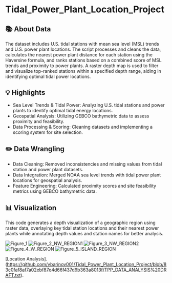 # Tidal_Power_Plant_Location_Project

## 📚 About Data

The dataset includes U.S. tidal stations with mean sea level (MSL) trends and U.S. power plant locations. The script processes and cleans the data, calculates the nearest power plant distance for each station using the Haversine formula, and ranks stations based on a combined score of MSL trends and proximity to power plants. A raster depth map is used to filter and visualize top-ranked stations within a specified depth range, aiding in identifying optimal tidal power locations.

## 💡 Highlights

- Sea Level Trends & Tidal Power: Analyzing U.S. tidal stations and power plants to identify optimal tidal energy locations.
- Geospatial Analysis: Utilizing GEBCO bathymetric data to assess proximity and feasibility.
- Data Processing & Scoring: Cleaning datasets and implementing a scoring system for site selection.

## ✏️ Data Wrangling

- Data Cleaning: Removed inconsistencies and missing values from tidal station and power plant datasets.
- Data Integration: Merged NOAA sea level trends with tidal power plant locations for geospatial analysis.
- Feature Engineering: Calculated proximity scores and site feasibility metrics using GEBCO bathymetric data.

## 📊 Visualization

This code generates a depth visualization of a geographic region using raster data, overlaying key tidal station locations and their nearest power plants while annotating depth values and station names for better analysis.

![Figure_1](https://github.com/user-attachments/assets/5ffcfbce-e2a0-48d9-b34c-8f2918ee480f)
![Figure_2_NW_REGION1](https://github.com/user-attachments/assets/83f75555-f68e-4d50-8b1d-6b068e9e9668)
![Figure_3_NW_REGION2](https://github.com/user-attachments/assets/641bb38b-0f1f-4a9b-9fb0-aa671d00165e)
![Figure_4_W_REGION](https://github.com/user-attachments/assets/9390a25c-f33a-429e-b0fe-829f6213e372)
![Figure_5_ISLAND_REGION](https://github.com/user-attachments/assets/3945167f-30cb-4f78-82a9-4710a2f51452)

[Location Analysis].(https://github.com/vbarinov001/Tidal_Power_Plant_Location_Project/blob/83c0faf8af7a02ebf87e4d66f437d9b363a8013f/TPP_DATA_ANALYSIS%20DRAFT.txt).
